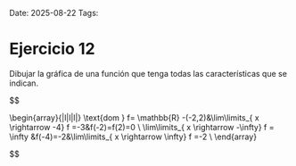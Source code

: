 Date: 2025-08-22
Tags: 

# Ejercicio 12

 
Dibujar la gráfica de una función que tenga todas las características que se indican.




$$

\begin{array}{|l|l|l|}
   \text{dom } f= \mathbb{R} -(-2,2)&\lim\limits_{ x \rightarrow  -4}  f =-3&f(-2)=f(2)=0 \\ \lim\limits_{ x \rightarrow  -\infty}  f = \infty &f(-4)=-2&\lim\limits_{ x \rightarrow  \infty}  f =-2 \\ 
\end{array}

$$
